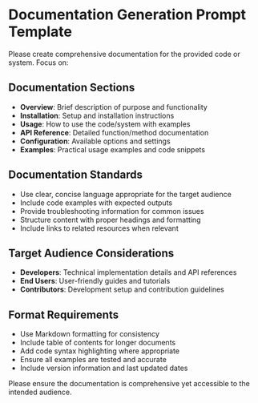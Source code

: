 # Documentation Generation Prompt Template

Please create comprehensive documentation for the provided code or system. Focus on:

## Documentation Sections
- **Overview**: Brief description of purpose and functionality
- **Installation**: Setup and installation instructions
- **Usage**: How to use the code/system with examples
- **API Reference**: Detailed function/method documentation
- **Configuration**: Available options and settings
- **Examples**: Practical usage examples and code snippets

## Documentation Standards
- Use clear, concise language appropriate for the target audience
- Include code examples with expected outputs
- Provide troubleshooting information for common issues
- Structure content with proper headings and formatting
- Include links to related resources when relevant

## Target Audience Considerations
- **Developers**: Technical implementation details and API references
- **End Users**: User-friendly guides and tutorials
- **Contributors**: Development setup and contribution guidelines

## Format Requirements
- Use Markdown formatting for consistency
- Include table of contents for longer documents
- Add code syntax highlighting where appropriate
- Ensure all examples are tested and accurate
- Include version information and last updated dates

Please ensure the documentation is comprehensive yet accessible to the intended audience.